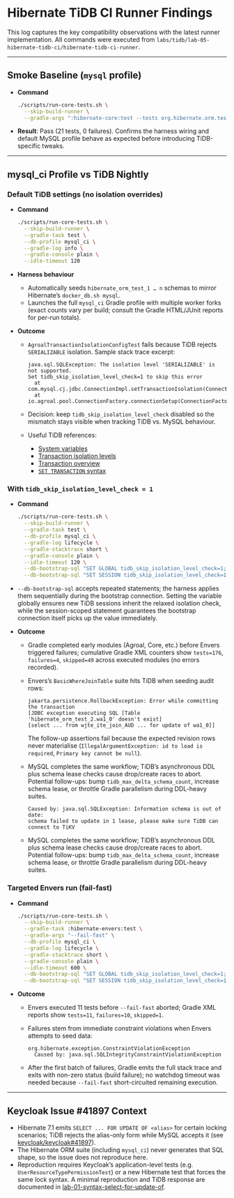 # Hibernate TiDB CI Runner Findings

This log captures the key compatibility observations with the latest runner implementation. All commands were executed from `labs/tidb/lab-05-hibernate-tidb-ci/hibernate-tidb-ci-runner`.

---

## Smoke Baseline (`mysql` profile)

- **Command**

  ```bash
  ./scripts/run-core-tests.sh \
    --skip-build-runner \
    --gradle-args ":hibernate-core:test --tests org.hibernate.orm.test.property.GetAndIsVariantGetterTest"
  ```

- **Result**: Pass (21 tests, 0 failures). Confirms the harness wiring and default MySQL profile behave as expected before introducing TiDB-specific tweaks.

---

## mysql_ci Profile vs TiDB Nightly

### Default TiDB settings (no isolation overrides)

- **Command**

  ```bash
  ./scripts/run-core-tests.sh \
    --skip-build-runner \
    --gradle-task test \
    --db-profile mysql_ci \
    --gradle-log info \
    --gradle-console plain \
    --idle-timeout 120
  ```

- **Harness behaviour**
  - Automatically seeds `hibernate_orm_test_1 … n` schemas to mirror Hibernate’s `docker_db.sh mysql`.
  - Launches the full `mysql_ci` Gradle profile with multiple worker forks (exact counts vary per build; consult the Gradle HTML/JUnit reports for per-run totals).

- **Outcome**
  - `AgroalTransactionIsolationConfigTest` fails because TiDB rejects `SERIALIZABLE` isolation. Sample stack trace excerpt:

    ```log
    java.sql.SQLException: The isolation level 'SERIALIZABLE' is not supported.
    Set tidb_skip_isolation_level_check=1 to skip this error
      at com.mysql.cj.jdbc.ConnectionImpl.setTransactionIsolation(ConnectionImpl.java:2406)
      at io.agroal.pool.ConnectionFactory.connectionSetup(ConnectionFactory.java:249)
    ```

  - Decision: keep `tidb_skip_isolation_level_check` disabled so the mismatch stays visible when tracking TiDB vs. MySQL behaviour.
  - Useful TiDB references:
    - [System variables](https://docs.pingcap.com/tidb/v8.5/system-variables/)
    - [Transaction isolation levels](https://docs.pingcap.com/tidb/v8.5/transaction-isolation-levels/)
    - [Transaction overview](https://docs.pingcap.com/tidb/v8.5/dev-guide-transaction-overview/)
    - [`SET TRANSACTION` syntax](https://docs.pingcap.com/tidb/v8.5/sql-statement-set-transaction/)

### With `tidb_skip_isolation_level_check = 1`

- **Command**

  ```bash
  ./scripts/run-core-tests.sh \
    --skip-build-runner \
    --gradle-task test \
    --db-profile mysql_ci \
    --gradle-log lifecycle \
    --gradle-stacktrace short \
    --gradle-console plain \
    --idle-timeout 120 \
    --db-bootstrap-sql "SET GLOBAL tidb_skip_isolation_level_check=1;" \
    --db-bootstrap-sql "SET SESSION tidb_skip_isolation_level_check=1;"
  ```
  
- `--db-bootstrap-sql` accepts repeated statements; the harness applies them sequentially during the bootstrap connection. Setting the variable globally ensures new TiDB sessions inherit the relaxed isolation check, while the session-scoped statement guarantees the bootstrap connection itself picks up the value immediately.

- **Outcome**
  - Gradle completed early modules (Agroal, Core, etc.) before Envers triggered failures; cumulative Gradle XML counters show `tests=176`, `failures=4`, `skipped=49` across executed modules (no errors recorded).
  - Envers’s `BasicWhereJoinTable` suite hits TiDB when seeding audit rows:

    ```log
    jakarta.persistence.RollbackException: Error while committing the transaction
    [JDBC exception executing SQL [Table 'hibernate_orm_test_2.wa1_0' doesn't exist]
    [select ... from wjte_ite_join_AUD ... for update of wa1_0]]
    ```

    The follow-up assertions fail because the expected revision rows never materialise (`IllegalArgumentException: id to load is required`, `Primary key cannot be null`).
  - MySQL completes the same workflow; TiDB’s asynchronous DDL plus schema lease checks cause drop/create races to abort. Potential follow-ups: bump `tidb_max_delta_schema_count`, increase schema lease, or throttle Gradle parallelism during DDL-heavy suites.

    ```log
    Caused by: java.sql.SQLException: Information schema is out of date:
    schema failed to update in 1 lease, please make sure TiDB can connect to TiKV
    ```

  - MySQL completes the same workflow; TiDB’s asynchronous DDL plus schema lease checks cause drop/create races to abort. Potential follow-ups: bump `tidb_max_delta_schema_count`, increase schema lease, or throttle Gradle parallelism during DDL-heavy suites.

### Targeted Envers run (fail-fast)

- **Command**

  ```bash
  ./scripts/run-core-tests.sh \
    --skip-build-runner \
    --gradle-task :hibernate-envers:test \
    --gradle-args "--fail-fast" \
    --db-profile mysql_ci \
    --gradle-log lifecycle \
    --gradle-stacktrace short \
    --gradle-console plain \
    --idle-timeout 600 \
    --db-bootstrap-sql "SET GLOBAL tidb_skip_isolation_level_check=1;" \
    --db-bootstrap-sql "SET SESSION tidb_skip_isolation_level_check=1;"
  ```

- **Outcome**
  - Envers executed 11 tests before `--fail-fast` aborted; Gradle XML reports show `tests=11`, `failures=10`, `skipped=1`.
  - Failures stem from immediate constraint violations when Envers attempts to seed data:

    ```log
    org.hibernate.exception.ConstraintViolationException
      Caused by: java.sql.SQLIntegrityConstraintViolationException
    ```

  - After the first batch of failures, Gradle emits the full stack trace and exits with non-zero status (build failure); no watchdog timeout was needed because `--fail-fast` short-circuited remaining execution.

---

## Keycloak Issue #41897 Context

- Hibernate 7.1 emits `SELECT ... FOR UPDATE OF <alias>` for certain locking scenarios; TiDB rejects the alias-only form while MySQL accepts it (see [keycloak/keycloak#41897](https://github.com/keycloak/keycloak/issues/41897)).
- The Hibernate ORM suite (including `mysql_ci`) never generates that SQL shape, so the issue does not reproduce here.
- Reproduction requires Keycloak’s application-level tests (e.g. `UserResourceTypePermissionTest`) or a new Hibernate test that forces the same lock syntax. A minimal reproduction and TiDB response are documented in [lab-01-syntax-select-for-update-of](https://github.com/alastori/tidb-sandbox/blob/main/labs/tidb/lab-01-syntax-select-for-update-of/lab-01-syntax-select-for-update-of.md).
